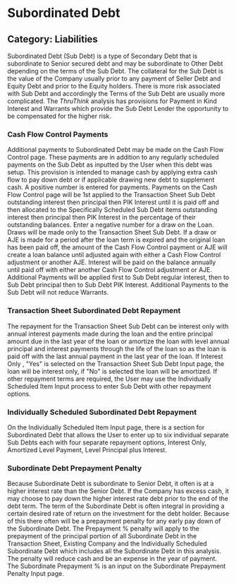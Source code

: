 # Subordinated Debt
## Category: Liabilities
Subordinated Debt (Sub Debt) is a type of Secondary Debt that is subordinate to Senior secured debt and may be subordinate to Other Debt depending on the terms of the Sub Debt. The collateral for the Sub Debt is the value of the Company usually prior to any payment of Seller Debt and Equity Debt and prior to the Equity holders. There is more risk associated with Sub Debt and accordingly the Terms of the Sub Debt are usually more complicated.
The *ThruThink* analysis has provisions for Payment in Kind Interest and Warrants which provide the Sub Debt Lender the opportunity to be compensated for the higher risk.
### Cash Flow Control Payments
Additional payments to Subordinated Debt may be made on the Cash Flow Control page. These payments are in addition to any regularly scheduled payments on the Sub Debt as inputted by the User when this debt was setup. This provision is intended to manage cash by applying extra cash flow to pay down debt or if applicable drawing new debt to supplement cash.
A positive number is entered for payments. Payments on the Cash Flow Control page will be 1st applied to the Transaction Sheet Sub Debt outstanding interest then principal then PIK Interest until it is paid off and then allocated to the Specifically Scheduled Sub Debt items outstanding interest then principal then PIK Interest in the percentage of their outstanding balances.
Enter a negative number for a draw on the Loan. Draws will be made only to the Transaction Sheet Sub Debt. If a draw or AJE is made for a period after the loan term is expired and the original loan has been paid off, the amount of the Cash Flow Control payment or AJE will create a loan balance until adjusted again with either a Cash Flow Control adjustment or another AJE. Interest will be paid on the balance annually until paid off with either another Cash Flow Control adjustment or AJE.
Additional Payments will be applied first to Sub Debt regular interest, then to Sub Debt principal then to Sub Debt PIK Interest. Additional Payments to the Sub Debt will not reduce Warrants.
### Transaction Sheet Subordinated Debt Repayment
The repayment for the Transaction Sheet Sub Debt can be interest only with annual interest payments made during the loan and the entire principal amount due in the last year of the loan or amortize the loan with level annual principal and interest payments through the life of the loan so as the loan is paid off with the last annual payment in the last year of the loan.
If Interest Only , "Yes" is selected on the Transaction Sheet Sub Debt Input page, the loan will be interest only, if "No" is selected the loan will be amortized.
If other repayment terms are required, the User may use the Individually Scheduled Item Input process to enter Sub Debt with other repayment options.
### Individually Scheduled Subordinated Debt Repayment
On the Individually Scheduled Item Input page, there is a section for Subordinated Debt that allows the User to enter up to six individual separate Sub Debts each with four separate repayment options, Interest Only, Amortized Level Payment, Level Principal plus Interest.
### Subordinate Debt Prepayment Penalty
Because Subordinate Debt is subordinate to Senior Debt, it often is at a higher interest rate than the Senior Debt.
If the Company has excess cash, it may choose to pay down the higher interest rate debt prior to the end of the debt term. The term of the Subordinate Debt is often integral in providing a certain desired rate of return on the investment for the debt holder. Because of this there often will be a prepayment penalty for any early pay down of the Subordinate Debt.
The Prepayment % penalty will apply to the prepayment of the principal portion of all Subordinate Debt in the Transaction Sheet, Existing Company and the Individually Scheduled Subordinate Debt which includes all the Subordinate Debt in this analysis. The penalty will reduce cash and be an expense in the year of payment.
The Subordinate Prepayment % is an input on the Subordinate Prepayment Penalty Input page.

